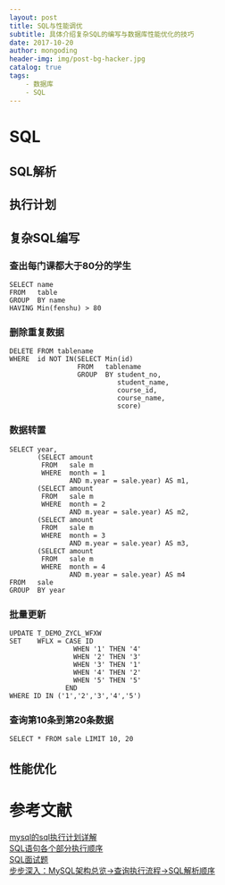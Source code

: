 ```yaml
---
layout: post
title: SQL与性能调优
subtitle: 具体介绍复杂SQL的编写与数据库性能优化的技巧
date: 2017-10-20
author: mongoding
header-img: img/post-bg-hacker.jpg
catalog: true
tags:
    - 数据库
    - SQL
---
```


# SQL

## SQL解析

## 执行计划

## 复杂SQL编写
### 查出每门课都大于80分的学生

```
SELECT name
FROM   table
GROUP  BY name
HAVING Min(fenshu) > 80
```

### 删除重复数据

```
DELETE FROM tablename
WHERE  id NOT IN(SELECT Min(id)
                 FROM   tablename
                 GROUP  BY student_no,
                           student_name,
                           course_id,
                           course_name,
                           score)
```

### 数据转置

```
SELECT year,
       (SELECT amount
        FROM   sale m
        WHERE  month = 1
               AND m.year = sale.year) AS m1,
       (SELECT amount
        FROM   sale m
        WHERE  month = 2
               AND m.year = sale.year) AS m2,
       (SELECT amount
        FROM   sale m
        WHERE  month = 3
               AND m.year = sale.year) AS m3,
       (SELECT amount
        FROM   sale m
        WHERE  month = 4
               AND m.year = sale.year) AS m4
FROM   sale
GROUP  BY year
```

### 批量更新

```
UPDATE T_DEMO_ZYCL_WFXW
SET    WFLX = CASE ID
                WHEN '1' THEN '4'
                WHEN '2' THEN '3'
                WHEN '3' THEN '1'
                WHEN '4' THEN '2'
                WHEN '5' THEN '5'
              END
WHERE ID IN ('1','2','3','4','5')
```

### 查询第10条到第20条数据

```
SELECT * FROM sale LIMIT 10, 20
```

## 性能优化

# 参考文献  
[mysql的sql执行计划详解](http://blog.csdn.net/u012990533/article/details/45643509)  
[SQL语句各个部分执行顺序](https://www.tuicool.com/articles/fERNv2)  
[SQL面试题](http://www.cnblogs.com/-Sai-/p/6802489.html)  
[步步深入：MySQL架构总览->查询执行流程->SQL解析顺序](http://www.cnblogs.com/annsshadow/p/5037667.html)  